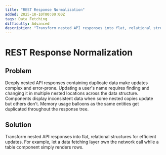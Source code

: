 ```yaml
---
title: "REST Response Normalization"
added: 2025-10-10T00:00:00Z
tags: Data Fetching
difficulty: Advanced
description: "Transform nested API responses into flat, relational structures for efficient updates."
---
```

# REST Response Normalization

## Problem

Deeply nested API responses containing duplicate data make updates complex and error-prone. Updating a user's name requires finding and changing it in multiple nested locations across the data structure. Components display inconsistent data when some nested copies update but others don't. Memory usage balloons as the same entities get duplicated throughout the response tree.

## Solution

Transform nested API responses into flat, relational structures for efficient updates. For example, let a data fetching layer own the network call while a table component simply renders rows.
